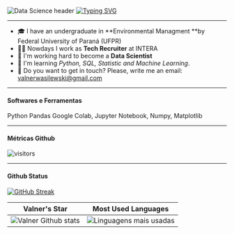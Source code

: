 ![Data Science header](https://f8n-production.s3.amazonaws.com/creators/profile/qigfy9rck-ezgif-com-gif-maker-16-gif-dmbjsd.gif "Data Science header")
[![Typing SVG](https://readme-typing-svg.demolab.com/?lines=Hi+there,+I'm+Valner.;Welcome+to+my+Data+Science+repository!+👋)](https://git.io/typing-svg)

------------

- 🎓 I have an undergraduate in **Environmental Managment **by Federal University of Paraná (UFPR)
- 🙋‍♂️ Nowdays I work as **Tech Recruiter** at INTERA 
- 🎲 I'm working hard to become a **Data Scientist**
- 🌱 I'm learning *Python, SQL, Statistic and Machine Learning*.
- 📧 Do you want to get in touch? Please, write me an email: valnerwasilewski@gmail.com

---
#### Softwares e Ferramentas
Python Pandas Google Colab, Jupyter Notebook, Numpy, Matplotlib

---
#### Métricas Github

![visitors](https://visitor-badge.glitch.me/badge?page_id=valnerwasilewski&left_color=gray&right_color=dodgerblue)


---

#### Github Status

[![GitHub Streak](https://streak-stats.demolab.com?user=valnerwasilewski&theme=react&hide_border=true&date_format=j%20M%5B%20Y%5D)](https://git.io/streak-stats)

|                                                                                                      Valner's Star                                                                                                       |                                                           Most Used Languages                                                   |      
|:-------------------------------------------------------------------------------------------------------------------------------------------------------------------------------------------------------------------------:|:------------------------------------------------------------------------------------------------------------------------------------:|
| ![Valner Github stats](https://github-readme-stats.vercel.app/api?username=valnerwasilewski&theme=react&show_icons=true)  | ![Linguagens mais usadas](https://github-readme-stats-sigma-five.vercel.app/api/top-langs/?username=dnsrsdata&theme=react&layout=compact)|
